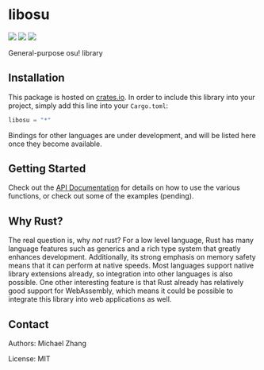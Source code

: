 libosu
======

[![](https://ci.mzhang.me/api/badges/michael/libosu/status.svg)](https://ci.mzhang.me/michael/libosu)
[![](https://img.shields.io/crates/d/libosu.svg)](https://crates.io/crates/libosu)
[![](https://docs.rs/libosu/badge.svg)](https://docs.rs/libosu)

General-purpose osu! library

Installation
------------

This package is hosted on [crates.io](https://crates.io). In order to include this library into your project, simply add this line into your `Cargo.toml`:

```rust
libosu = "*"
```

Bindings for other languages are under development, and will be listed here once they become available.

Getting Started
---------------

Check out the [API Documentation](https://docs.rs/libosu) for details on how to use the various functions, or check out some of the examples (pending).

Why Rust?
---------

The real question is, why _not_ rust? For a low level language, Rust has many language features such as generics and a rich type system that greatly enhances development. Additionally, its strong emphasis on memory safety means that it can perform at native speeds. Most languages support native library extensions already, so integration into other languages is also possible. One other interesting feature is that Rust already has relatively good support for WebAssembly, which means it could be possible to integrate this library into web applications as well.

Contact
-------

Authors: Michael Zhang

License: MIT

